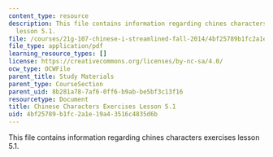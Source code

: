 ```yaml
---
content_type: resource
description: This file contains information regarding chines characters exercises
  lesson 5.1.
file: /courses/21g-107-chinese-i-streamlined-fall-2014/4bf25789b1fc2a1e19a43516c4835d6b_MIT21G_107F14_L5_st1_5.1.pdf
file_type: application/pdf
learning_resource_types: []
license: https://creativecommons.org/licenses/by-nc-sa/4.0/
ocw_type: OCWFile
parent_title: Study Materials
parent_type: CourseSection
parent_uid: 8b281a78-7af6-0ff6-b9ab-be5bf3c13f16
resourcetype: Document
title: Chinese Characters Exercises Lesson 5.1
uid: 4bf25789-b1fc-2a1e-19a4-3516c4835d6b
---
```

This file contains information regarding chines characters exercises lesson 5.1.